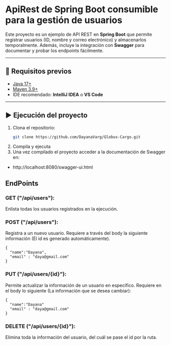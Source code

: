 # ApiRest de Spring Boot consumible para la gestión de usuarios
Este proyecto es un ejemplo de API REST en **Spring Boot** que permite registrar usuarios (ID, nombre y correo electrónico) y almacenarlos temporalmente. Además, incluye la integración con **Swagger** para documentar y probar los endpoints fácilmente.

---

## 🚀 Requisitos previos
- [Java 17+](https://adoptium.net/)  
- [Maven 3.9+](https://maven.apache.org/)   
- IDE recomendado: **IntelliJ IDEA** o **VS Code**

---

## ▶️ Ejecución del proyecto
1. Clona el repositorio:
   ```bash
   git clone https://github.com/DayanaVarg/Globus-Cargo.git

2. Compila y ejecuta
3. Una vez compilado el proyecto acceder a la documentación de Swagger en:
  - http://localhost:8080/swagger-ui.html

## EndPoints
### GET ("/api/users"):
Enlista todas los usuarios registrados en la ejecución.

### POST ("/api/users"):
Registra a un nuevo usuario. Requiere a través del body la siguiente información (El id es generado automáticamente).
```
{
  "name":"Dayana",
  "email" : "daya@gmail.com"
}
```
### PUT ("/api/users/{id}"):
Permite actualizar la información de un usuario en específico. Requiere en el body lo siguiente (La información que se desea cambiar):
```
{
  "name":"Dayana"
  "email" : "daya@gmail.com"
}
```

### DELETE ("/api/users/{id}"):
Elimina toda la información del usuario, del cuál se pase el id por la ruta.
